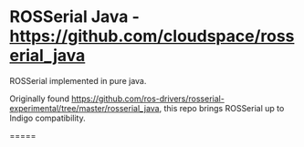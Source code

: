 # ROSSerial Java - https://github.com/cloudspace/rosserial_java
ROSSerial implemented in pure java.

Originally found https://github.com/ros-drivers/rosserial-experimental/tree/master/rosserial_java, this repo brings ROSSerial up to Indigo compatibility.

=====

